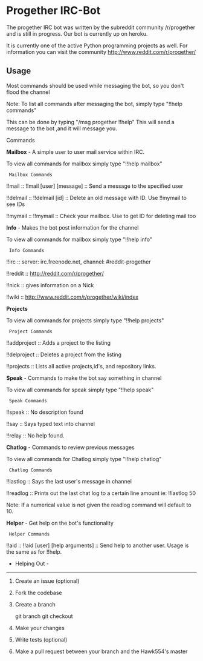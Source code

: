 Progether IRC-Bot
=======
The progether IRC bot was written by the subreddit community /r/progether and is still in progress.
Our bot is currently up on heroku.

It is currently one of the active Python programming projects as well.
For information you can visit the community http://www.reddit.com/r/progether/


Usage
-----------
Most commands should be used while messaging the bot, so you don't flood the channel

Note: To list all commands after messaging the bot, simply type "!!help commands"

This can be done by typing "/msg progether !!help"
	This will send a message to the bot ,and it will message you.

 Commands

**Mailbox** - A simple user to user mail service within IRC.

To view all commands for mailbox simply type "!!help mailbox"

	 Mailbox Commands

  !!mail :: !!mail [user] [message] :: Send a message to the specified user

  !!delmail :: !!delmail [id] :: Delete an old message with ID. Use !!mymail to see IDs

  !!mymail :: !!mymail :: Check your mailbox. Use to get ID for deleting mail too

**Info** - Makes the bot post information for the channel

To view all commands for mailbox simply type "!!help info"

	 Info Commands

  !!irc :: server: irc.freenode.net, channel: #reddit-progether

  !!reddit :: http://reddit.com/r/progether/

  !!nick :: gives information on a Nick

  !!wiki :: http://www.reddit.com/r/progether/wiki/index

**Projects**

To view all commands for projects simply type "!!help projects"

	 Project Commands

  !!addproject :: Adds a project to the listing

  !!delproject :: Deletes a project from the listing

  !!projects :: Lists all active projects,id's, and repository links.

**Speak** - Commands to make the bot say something in channel

To view all commands for speak simply type "!!help speak"

	 Speak Commands

  !!speak :: No description found

  !!say :: Says typed text into channel

  !!relay :: No help found.

**Chatlog** - Commands to review previous messages

To view all commands for Chatlog simply type "!!help chatlog"

	 Chatlog Commands

  !!lastlog :: Says the last user's message in channel

  !!readlog :: Prints out the last chat log to a certain line amount ie: !!lastlog 50

  Note: If a numerical value is not given the readlog command will default to 10.

 **Helper** - Get help on the bot's functionality

 	 Helper Commands

  !!aid :: !!aid [user] [help arguments] :: Send help to another user. Usage is the same as for !!help.


 - Helping Out -
-----------

 1. Create an issue (optional)
 1. Fork the codebase
 1. Create a branch

      git branch <branchName>
      git checkout <branchName>

 1. Make your changes
 1. Write tests (optional)
 1. Make a pull request between your branch and the Hawk554's master
